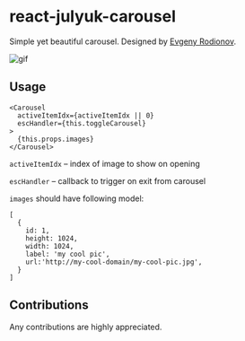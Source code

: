 # react-julyuk-carousel
Simple yet beautiful carousel. Designed by [Evgeny Rodionov](https://github.com/evgenyrodionov).

![gif](https://i.imgur.com/tOEseKY.gif)

## Usage

    <Carousel
      activeItemIdx={activeItemIdx || 0}
      escHandler={this.toggleCarousel}
    >
      {this.props.images}
    </Carousel>

`activeItemIdx` – index of image to show on opening

`escHandler` – callback to trigger on exit from carousel

`images` should have following model:

    [
      {
        id: 1,
        height: 1024,
        width: 1024,
        label: 'my cool pic',
        url:'http://my-cool-domain/my-cool-pic.jpg',
      }
    ]

## Contributions

Any contributions are highly appreciated.
